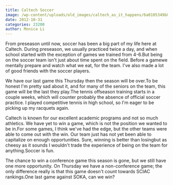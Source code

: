```yaml
---
title: Caltech Soccer
image: /wp-content/uploads/old_images/caltech_as_it_happens/6a0105349b8251970b017ee48a1327970d.jpg
date: 2012-10-31
categories: 23200
author: Monica Li
---
```




From preseason until now, soccer has been a big part of my life here at Caltech. During preseason, we usually practiced twice a day, and when school started with the exception of games we trained from 4-6.But being on the soccer team isn't just about time spent on the field. Before a gamewe mentally prepare and watch what we eat, for the team. I've also made a lot of good friends with the soccer players.

We have our last game this Thursday then the season will be over.To be honest I'm pretty sad about it, and for many of the seniors on the team, this game will be the last they play.The tennis offseason training starts in a couple weeks, which will counter probably the absence of official soccer practice. I played competitive tennis in high school, so I'm eager to be picking up my racquets again.

Caltech is known for our excellent academic programs and not so much athletics. We have yet to win a game, which is not the position we wanted to be in.For some games, I think we've had the edge, but the other teams were able to come out with the win. Our team just has not yet been able to capitalize on enough opportunities. Sure, winning is better than losingbut as cheesy as it sounds I wouldn't trade the experience of being on the team for anything.Soccer is fun.

The chance to win a conference game this season is gone, but we still have one more opportunity. On Thursday we have a non-conference game; the only difference really is that this game doesn't count towards SCIAC rankings.One last game against SOKA, can we win?
